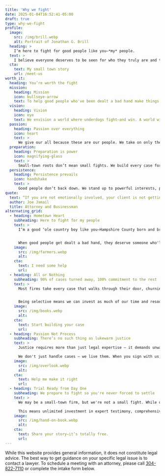 ```yaml
---
title: 'Why we fight'
date: 2025-01-04T16:52:41-05:00
draft: true
type: why-we-fight
profile:
  image:
    src: /img/brill.webp
    alt: Portrait of Jonathan G. Brill
  heading: >
    I’m here to fight for good people like you–*my* people.
  text: >
    I believe everyone deserves to be seen for who they truly are and treated with dignity, regardless of their circumstances. Growing up in Hampshire County showed us what that really means – how hard good people work to build a life worth living, and how quickly an injury can threaten to take it all away. When good people get dealt a bad hand, they deserve someone who'll fight for them with everything they've got.
  cta:
    text: My small town story
    url: /meet-us
worth_it:
  heading: You’re worth the fight
  mission:
    heading: Mission
    icon: bullseye-arrow
    text: To help good people who've been dealt a bad hand make things right through passion, preparation, and persistence.
  vision:
    heading: Vision
    icon: eye
    text: We envision a world where underdogs fight–and win. A world without lukewarm representation. A world where people are seen for who they are, not what they have or where they’re from.
  passion:
    heading: Passion over everything
    icon: heart
    text: >
      We give our all because these are our people. We take on only the cases we believe in, work as if it’s our own family at stake, build genuine connections, and stay invested until it’s made right—never letting money stand in the way.
  preparation:
    heading: Preparation is power
    icon: magnifying-glass
    text: >
      Small-town roots don’t mean small fights. We build every case for trial from day one, front the costs for expert testimony, master every detail, and leave no stone unturned—outworking even the biggest opponents.
  persistence:
    heading: Persistence prevails
    icon: handshake
    text: >
      Good people don’t back down. We stand up to powerful interests, push through obstacles, and stay committed for the long haul—fighting for our neighbors until justice is served.
quote:
  text: “If you are not emotionally involved, your client is not getting your best effort.”
  author: Joe Jamail
  title: Attorney and Businessman
alternating_grid:
  - heading: Hometown Heart
    subheading: Here to fight for my people
    text: >
      I’m a good ‘ole country boy like you–Hampshire County born and bread. I understand exactly what's at stake when life deals you a bad hand. I believe everyone deserves to be treated with respect and dignity – no matter where they're from or what they have. 


      When good people get dealt a bad hand, they deserve someone who'll fight for them with everything they've got. Not just any lawyer, but someone who understands the kind of person they are because we're cut from the same cloth. Where others might see just another case, I see my neighbors, father figures, and the hard working men and women who made me – good people who've worked hard to build something worth protecting. That's why we don't just handle cases – we live them.
    image:
      src: /img/farmers.webp
      alt:
    cta:
      text: I need some help
      url:
  - heading: All or Nothing
    subheading: 90% of cases turned away, 100% commitment to the rest
    text: >
      Most firms take every case that walks through their door, churning through files to maximize profit. We take a radically different approach. We'd rather turn down 90% of potential cases than give anyone less than our absolute best effort. When we believe in your case, we go all-in – emotionally and financially.


      Being selective means we can invest as much of our time and resources as needed, stay personally involved from start to finish, and work nights and weekends when inspiration strikes. From middle-of-the-night research to weekend case preparation, we're in this fight together. Because when we take your case, there's no limit to how far we'll go to make things right.
    image:
      src: /img/books.webp
      alt:
    cta:
      text: Start building your case
      url:
  - heading: Passion Not Process
    subheading: There’s no such thing as lukewarm justice
    text: >
      Justice requires more than just legal expertise – it demands unwavering passion and the courage to stand up to powerful interests. We learned early on that lukewarm representation can be worse than no representation at all. That's what drives us to pour our heart into every case we take. If we’re not emotionally invested, you’re not getting our best work. Period.

      We don't just handle cases – we live them. When you sign with us, your fight becomes our fight. Whether it's three thousand or three million dollars at stake, we bring the same passionate dedication to righting wrongs. Because this isn't about processing paperwork or checking boxes – it's about fighting with everything we've got for people who trust us with their futures.
    image:
      src: /img/overlook.webp
      alt:
    cta:
      text: Help me make it right
      url:
  - heading: Trial Ready from Day One
    subheading: We prepare to fight so you're never forced to settle
    text: >
      We may be a small-town firm, but we're not a small fight. While other firms rush to settle, treating cases like assembly-line products, we prepare every case for trial from day one. Our approach isn't just about being ready – it's about being feared. When powerful interests see our name on a case, they know we mean business.

      This means unlimited investment in expert testimony, comprehensive evidence gathering, and a willingness to stand toe-to-toe with billion-dollar behemoths.When we take your case, you get us – fully committed, personally invested, and ready to do whatever it takes. From middle-of-the-night inspiration to weekend preparation, we're in this fight together. This isn't just business for us – it's personal.
    image:
      src: /img/hand-on-book.webp
      alt:
    cta:
      text: Share your story–it’s totally free.
      url:
---
```


While this website provides general information, it does not constitute legal advice. The best way to get guidance on your specific legal issue is to contact a lawyer. To schedule a meeting with an attorney, please call [304-822-7110](tel:3048227110) or complete the intake form below.